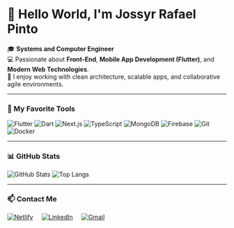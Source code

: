 # 👋 Hello World, I'm Jossyr Rafael Pinto

🎓 **Systems and Computer Engineer**  
💻 Passionate about **Front-End**, **Mobile App Development (Flutter)**, and **Modern Web Technologies**.  
🚀 I enjoy working with clean architecture, scalable apps, and collaborative agile environments.

---

### 🧰 My Favorite Tools

![Flutter](https://img.shields.io/badge/-Flutter-02569B?style=flat&logo=flutter&logoColor=white)
![Dart](https://img.shields.io/badge/-Dart-0175C2?style=flat&logo=dart&logoColor=white)
![Next.js](https://img.shields.io/badge/-Next.js-000000?style=flat&logo=nextdotjs)
![TypeScript](https://img.shields.io/badge/-TypeScript-3178C6?style=flat&logo=typescript&logoColor=white)
![MongoDB](https://img.shields.io/badge/-MongoDB-47A248?style=flat&logo=mongodb&logoColor=white)
![Firebase](https://img.shields.io/badge/-Firebase-FFCA28?style=flat&logo=firebase&logoColor=black)
![Git](https://img.shields.io/badge/-Git-F05032?style=flat&logo=git&logoColor=white)
![Docker](https://img.shields.io/badge/-Docker-2496ED?style=flat&logo=docker&logoColor=white)

---

### 📊 GitHub Stats

<!-- Puedes reemplazar tu nombre de usuario aquí -->
![GitHub Stats](https://github-readme-stats.vercel.app/api?username=Hashuin&show_icons=true&theme=tokyonight)
![Top Langs](https://github-readme-stats.vercel.app/api/top-langs/?username=Hashuin&layout=compact&theme=tokyonight)

---

### 📫 Contact Me

[![Netlify](https://img.shields.io/badge/Website-Netlify-00C7B7?style=flat&logo=netlify&logoColor=white)](https://jossyrpinto.netlify.app) &nbsp;&nbsp;&nbsp; [![LinkedIn](https://img.shields.io/badge/LinkedIn-Connect-0077B5?style=flat-square&logo=linkedin&logoColor=white)](https://www.linkedin.com/in/jossyr-pinto/) &nbsp;&nbsp;&nbsp; [![Gmail](https://img.shields.io/badge/Gmail-Contact-D14836?style=flat&logo=gmail&logoColor=white)](mailto:jossyrpin@gmail.com)

